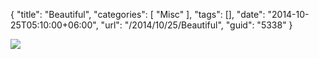 {
	"title": "Beautiful",
	"categories": [
		"Misc"
	],
	"tags": [],
	"date": "2014-10-25T05:10:00+06:00",
	"url": "/2014/10/25/Beautiful",
	"guid": "5338"
}

<p>
<img src="http://static.raymondcamden.com/images/IMAG0640.jpg" />
</p>